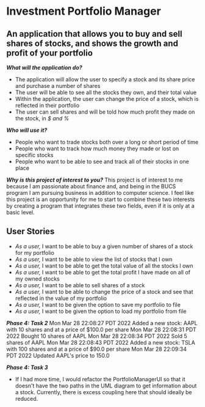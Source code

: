 # Investment Portfolio Manager

## An application that allows you to buy and sell shares of stocks, and shows the growth and profit of your portfolio

***What will the application do?***
- The application will allow the user to specify a stock and its share price and purchase a number of shares
- The user will be able to see all the stocks they own, and their total value
- Within the application, the user can change the price of a stock, which is reflected in their portfolio 
- The user can sell shares and will be told how much profit they made on the stock, in *$ and %*

***Who will use it?***
- People who want to trade stocks both over a long or short period of time
- People who want to track how much money they made or lost on specific stocks
- People who want to be able to see and track all of their stocks in one place

***Why is this project of interest to you?***
This project is of interest to me because I am passionate about finance and, and being in the BUCS program I am 
pursuing business in addition to computer science. I feel like this project is an opportunity for me to start to 
combine these two interests by creating a program that integrates these two fields, even if it is only at a basic 
level.

## User Stories

- *As a user,* I want to be able to buy a given number of shares of a stock for my portfolio 
- *As a user,* I want to be able to view the list of stocks that I own 
- *As a user,* I want to be able to get the total value of all the stocks I own
- *As a user,* I want to be able to get the total profit I have made on all of my owned stocks
- *As a user,* I want to be able to sell shares of a stock 
- *As a user,* I want to be able to change the price of a stock and see that reflected in the value of my portfolio
- *As a user,* I want to be given the option to save my portfolio to file
- *As a user,* I want to be given the option to load my portfolio from file

***Phase 4: Task 2***
Mon Mar 28 22:08:27 PDT 2022
Added a new stock: AAPL with 10 shares and at a price of $100.0 per share
Mon Mar 28 22:08:31 PDT 2022
Bought 10 shares of AAPL
Mon Mar 28 22:08:34 PDT 2022
Sold 5 shares of AAPL
Mon Mar 28 22:08:43 PDT 2022
Added a new stock: TSLA with 100 shares and at a price of $90.0 per share
Mon Mar 28 22:09:34 PDT 2022
Updated AAPL's price to 150.0

***Phase 4: Task 3***
- If I had more time, I would refactor the PortfolioManagerUI so that it doesn't have the two paths in the
UML diagram to get information about a stock. Currently, there is excess coupling here that should ideally be reduced.